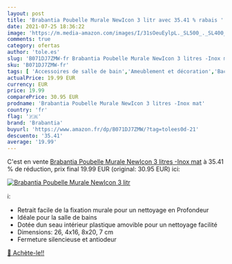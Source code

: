 ```yaml
---
layout: post
title: 'Brabantia Poubelle Murale NewIcon 3 litr avec 35.41 % rabais '
date: 2021-07-25 18:36:22
image: 'https://m.media-amazon.com/images/I/31sOeuEylpL._SL500_._SL400_.jpg'
comments: true
category: ofertas
author: 'tole.es'
slug: 'B071DJ7ZMW-fr Brabantia Poubelle Murale NewIcon 3 litres -Inox mat'
sku: 'B071DJ7ZMW-fr'
tags: [ 'Accessoires de salle de bain','Ameublement et décoration','Bacs à ordures de cuisine','Cuisine et Maison','Déchets et recyclage','Poubelles de salle de bain','Rangement et organisation','Salle de bain et WC','brabantia', ]
actualPrice: 19.99 EUR
currency: EUR
price: 19.99
comparePrice: 30.95 EUR
prodname: 'Brabantia Poubelle Murale NewIcon 3 litres -Inox mat'
country: 'fr'
flag: '🇫🇷'
brand: 'Brabantia'
buyurl: 'https://www.amazon.fr/dp/B071DJ7ZMW/?tag=tolees0d-21'
descuento: '35.41'
average: '19.99'
---
```


C'est en vente [Brabantia Poubelle Murale NewIcon 3 litres -Inox mat](https://www.amazon.fr/dp/B071DJ7ZMW/?tag=tolees0d-21)  à  35.41 % de réduction, prix final  19.99 EUR (original: 30.95 EUR) ici:

[![Brabantia Poubelle Murale NewIcon 3 litr](https://m.media-amazon.com/images/I/31sOeuEylpL._SL500_._SL400_.jpg)](https://www.amazon.fr/dp/B071DJ7ZMW/?tag=tolees0d-21)

ℹ️:

- Retrait facile de la fixation murale pour un nettoyage en Profondeur
- Idéale pour la salle de bains
- Dotée dun seau intérieur plastique amovible pour un nettoyage facilité
- Dimensions: 26, 4x16, 8x20, 7 cm
- Fermeture silencieuse et antiodeur

[🛒 Achète-le!!](https://www.amazon.fr/dp/B071DJ7ZMW/?tag=tolees0d-21)
